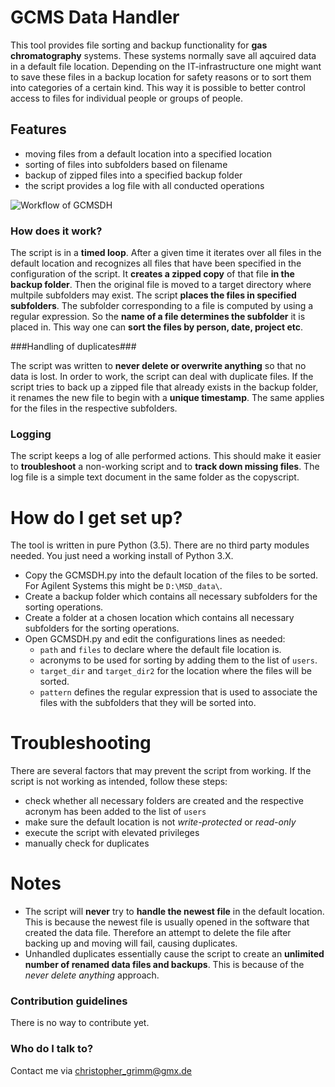 # GCMS Data Handler #

This tool provides file sorting and backup functionality for **gas chromatography** systems. These systems normally save all aqcuired data in a default file location. Depending on the IT-infrastructure one might want to save these files in a backup location for safety reasons or to sort them into categories of a certain kind. This way it is possible to better control access to files for individual people or groups of people.

## Features ##

- moving files from a default location into a specified location
- sorting of files into subfolders based on filename
- backup of zipped files into a specified backup folder
- the script provides a log file with all conducted operations

![Workflow of GCMSDH](https://bytebucket.org/m0n0368291/copyscript/raw/9a2e060a2362809eb7d4fbd168f683a99f7a67b6/copyscript/static/workflow.png?token=8b29c9cb196c6746392a827122f217f5f33b2f90)


### How does it work? ###

The script is in a **timed loop**. After a given time it iterates over all files in the default location and recognizes all files that have been specified in the configuration of the script. It **creates a zipped copy** of that file **in the backup folder**. Then the original file is moved to a target directory where multpile subfolders may exist. The script **places the files in specified subfolders**. The subfolder corresponding to a file is computed by using a regular expression. So the **name of a file determines the subfolder** it is placed in. This way one can **sort the files by person, date, project etc**.

###Handling of duplicates###

The script was written to **never delete or overwrite anything** so that no data is lost. In order to work, the script can deal with duplicate files. If the script tries to back up a zipped file that already exists in the backup folder, it renames the new file to begin with a **unique timestamp**. The same applies for the files in the respective subfolders.

### Logging ###

The script keeps a log of alle performed actions. This should make it easier to **troubleshoot** a non-working script and to **track down missing files**. The log file is a simple text document in the same folder as the copyscript.


# How do I get set up? #
The tool is written in pure Python (3.5). There are no third party modules needed. You just need a working install of Python 3.X.

- Copy the GCMSDH.py into the default location of the files to be sorted. For Agilent Systems this might be ``D:\MSD_data\``. 
- Create a backup folder which contains all necessary subfolders for the sorting operations. 
- Create a folder at a chosen location which contains all necessary subfolders for the sorting operations.
- Open GCMSDH.py and edit the configurations lines as needed:
    - ``path`` and ``files`` to declare where the default file location is.
    - acronyms to be used for sorting by adding them to the list of ``users``.
    - ``target_dir`` and ``target_dir2`` for the location where the files will be sorted.
    - ``pattern`` defines the regular expression that is used to associate the files with the subfolders that they will be sorted into.

# Troubleshooting #

There are several factors that may prevent the script from working. If the script is not working as intended, follow these steps:

- check whether all necessary folders are created and the respective acronym has been added to the list of ``users``
- make sure the default location is not *write-protected* or *read-only*
- execute the script with elevated privileges
- manually check for duplicates

# Notes #

- The script will **never** try to **handle the newest file** in the default location. This is because the newest file is usually opened in the software that created the data file. Therefore an attempt to delete the file after backing up and moving will fail, causing duplicates.
- Unhandled duplicates essentially cause the script to create an **unlimited number of renamed data files and backups**. This is because of the *never delete anything* approach.

### Contribution guidelines ###

There is no way to contribute yet.


### Who do I talk to? ###

Contact me via christopher_grimm@gmx.de